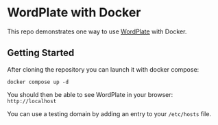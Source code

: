 

# WordPlate with Docker

This repo demonstrates one way to use [WordPlate](https://github.com/vinkla/wordplate) with Docker.

## Getting Started

After cloning the repository you can launch it with docker compose:

```
docker compose up -d
```

You should then be able to see WordPlate in your browser: `http://localhost`

You can use a testing domain by adding an entry to your `/etc/hosts` file.

